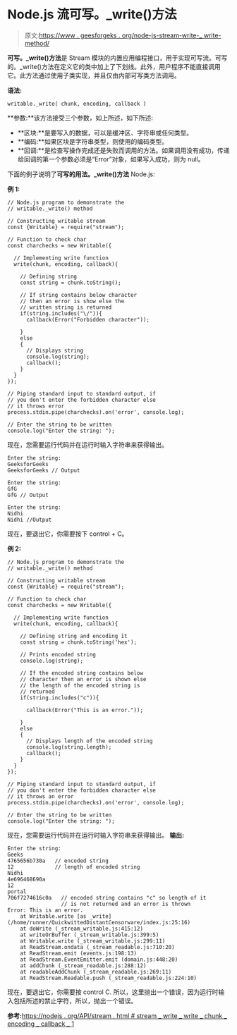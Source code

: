 # Node.js 流可写。_write()方法

> 原文:[https://www . geesforgeks . org/node-js-stream-write-_ write-method/](https://www.geeksforgeeks.org/node-js-stream-writable-_write-method/)

**可写。_write()方法**是 Stream 模块的内置应用编程接口，用于实现可写流。可写的。_write()方法在定义它的类中加上了下划线。此外，用户程序不能直接调用它。此方法通过使用子类实现，并且仅由内部可写类方法调用。

**语法:**

```
writable._write( chunk, encoding, callback )
```

**参数:**该方法接受三个参数，如上所述，如下所述:

*   **区块:**是要写入的数据，可以是缓冲区、字符串或任何类型。
*   **编码:**如果区块是字符串类型，则使用的编码类型。
*   **回调:**是检查写操作完成还是失败而调用的方法。如果调用没有成功，传递给回调的第一个参数必须是“Error”对象，如果写入成功，则为 null。

下面的例子说明了**可写的用法。_write()方法** Node.js:

**例 1:**

```
// Node.js program to demonstrate the     
// writable._write() method

// Constructing writable stream
const {Writable} = require("stream");

// Function to check char
const charchecks = new Writable({

  // Implementing write function
  write(chunk, encoding, callback){

    // Defining string
    const string = chunk.toString();

    // If string contains below character
    // then an error is show else the
    // written string is returned
    if(string.includes("\/")){
      callback(Error("Forbidden character"));

    }
    else
    {
      // Displays string
      console.log(string);
      callback();
    }
  }
});

// Piping standard input to standard output, if
// you don't enter the forbidden character else
// it throws error
process.stdin.pipe(charchecks).on('error', console.log);

// Enter the string to be written
console.log("Enter the string: ");
```

现在，您需要运行代码并在运行时输入字符串来获得输出。

```
Enter the string:
GeeksforGeeks
GeeksforGeeks // Output

Enter the string:
GfG
GfG // Output

Enter the string:
Nidhi
Nidhi //Output

```

现在，要退出它，你需要按下 control + C。

**例 2:**

```
// Node.js program to demonstrate the     
// writable._write() method

// Constructing writable stream
const {Writable} = require("stream");

// Function to check char
const charchecks = new Writable({

  // Implementing write function
  write(chunk, encoding, callback){

    // Defining string and encoding it
    const string = chunk.toString('hex');

    // Prints encoded string
    console.log(string);

    // If the encoded string contains below 
    // character then an error is shown else
    // the length of the encoded string is 
    // returned
    if(string.includes("c")){

      callback(Error("This is an error."));

    }
    else
    {
      // Displays length of the encoded string
      console.log(string.length);
      callback();
    }
  }
});

// Piping standard input to standard output, if
// you don't enter the forbidden character else
// it throws an error
process.stdin.pipe(charchecks).on('error', console.log);

// Enter the string to be written
console.log("Enter the string: ");
```

现在，您需要运行代码并在运行时输入字符串来获得输出。
**输出:**

```
Enter the string:
Geeks
4765656b730a   // encoded string
12             // length of encoded string
Nidhi
4e696468690a
12
portal
706f7274616c0a   // encoded string contains "c" so length of it  
                 // is not returned and an error is thrown
Error: This is an error.
    at Writable.write [as _write] (/home/runner/QuickwittedDistantCensorware/index.js:25:16)
    at doWrite (_stream_writable.js:415:12)
    at writeOrBuffer (_stream_writable.js:399:5)
    at Writable.write (_stream_writable.js:299:11)
    at ReadStream.ondata (_stream_readable.js:710:20)
    at ReadStream.emit (events.js:198:13)
    at ReadStream.EventEmitter.emit (domain.js:448:20)
    at addChunk (_stream_readable.js:288:12)
    at readableAddChunk (_stream_readable.js:269:11)
    at ReadStream.Readable.push (_stream_readable.js:224:10)

```

现在，要退出它，你需要按 control C.
所以，这里抛出一个错误，因为运行时输入包括所述的禁止字符，所以，抛出一个错误。

**参考:**[https://nodejs . org/API/stream . html # stream _ write _ write _ chunk _ encoding _ callback _ 1](https://nodejs.org/api/stream.html#stream_writable_write_chunk_encoding_callback_1)